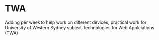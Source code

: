# TWA

Adding per week to help work on different devices, practical work for University of Western Sydney subject Technologies for Web Applciations (TWA)
